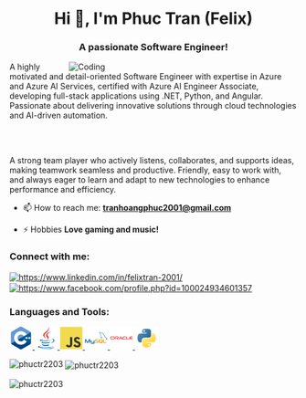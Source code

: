 <h1 align="center">Hi 👋, I'm Phuc Tran (Felix)</h1>
<h3 align="center">A passionate Software Engineer!</h3>

<img align="right" alt="Coding" width="400" src="https://cdn.dribbble.com/users/394112/screenshots/14799647/media/62b03574edf6b11d5ecc9dc0d4bc5756.jpg">
<p>A highly motivated and detail-oriented Software Engineer with expertise in Azure and Azure AI Services, certified with Azure AI Engineer Associate, developing full-stack applications using .NET, Python, and Angular. Passionate about delivering innovative solutions through cloud technologies and AI-driven automation. </p>
<br><br>
<p>A strong team player who actively listens, collaborates, and supports ideas, making teamwork seamless and productive. Friendly, easy to work with, and always eager to learn and adapt to new technologies to enhance performance and efficiency.</p>

- 📫 How to reach me: **tranhoangphuc2001@gmail.com**

- ⚡ Hobbies **Love gaming and music!**

<h3 align="left">Connect with me:</h3>
<p align="left">
<a href="https://linkedin.com/in/https://www.linkedin.com/in/felixtran-2001/" target="blank"><img align="center" src="https://raw.githubusercontent.com/rahuldkjain/github-profile-readme-generator/master/src/images/icons/Social/linked-in-alt.svg" alt="https://www.linkedin.com/in/felixtran-2001/" height="30" width="40" /></a>
<a href="https://fb.com/https://www.facebook.com/profile.php?id=100024934601357" target="blank"><img align="center" src="https://raw.githubusercontent.com/rahuldkjain/github-profile-readme-generator/master/src/images/icons/Social/facebook.svg" alt="https://www.facebook.com/profile.php?id=100024934601357" height="30" width="40" /></a>
</p>

<h3 align="left">Languages and Tools:</h3>
<p align="left"> <a href="https://www.w3schools.com/cpp/" target="_blank" rel="noreferrer"> <img src="https://raw.githubusercontent.com/devicons/devicon/master/icons/cplusplus/cplusplus-original.svg" alt="cplusplus" width="40" height="40"/> </a> <a href="https://www.java.com" target="_blank" rel="noreferrer"> <img src="https://raw.githubusercontent.com/devicons/devicon/master/icons/java/java-original.svg" alt="java" width="40" height="40"/> </a> <a href="https://developer.mozilla.org/en-US/docs/Web/JavaScript" target="_blank" rel="noreferrer"> <img src="https://raw.githubusercontent.com/devicons/devicon/master/icons/javascript/javascript-original.svg" alt="javascript" width="40" height="40"/> </a> <a href="https://www.mysql.com/" target="_blank" rel="noreferrer"> <img src="https://raw.githubusercontent.com/devicons/devicon/master/icons/mysql/mysql-original-wordmark.svg" alt="mysql" width="40" height="40"/> </a> <a href="https://www.oracle.com/" target="_blank" rel="noreferrer"> <img src="https://raw.githubusercontent.com/devicons/devicon/master/icons/oracle/oracle-original.svg" alt="oracle" width="40" height="40"/> </a> <a href="https://www.python.org" target="_blank" rel="noreferrer"> <img src="https://raw.githubusercontent.com/devicons/devicon/master/icons/python/python-original.svg" alt="python" width="40" height="40"/> </a> </p>

<p><img align="left" src="https://github-readme-stats.vercel.app/api/top-langs?username=phuctr2203&show_icons=true&theme=dracula&cache_seconds=1800&locale=en&layout=compact" alt="phuctr2203" /></p>

<p>&nbsp;<img align="center" src="https://github-readme-stats.vercel.app/api?username=phuctr2203&show_icons=true&theme=dracula&hide_border=true&locale=en" alt="phuctr2203" /></p>

<p><img align="center" src="https://github-readme-streak-stats.herokuapp.com/?user=phuctr2203&theme=dark" alt="phuctr2203" /></p>
